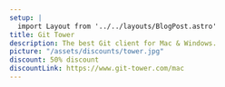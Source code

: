 ```yaml
---
setup: |
  import Layout from '../../layouts/BlogPost.astro'
title: Git Tower
description: The best Git client for Mac & Windows.
picture: "/assets/discounts/tower.jpg"
discount: 50% discount
discountLink: https://www.git-tower.com/mac
---
```

